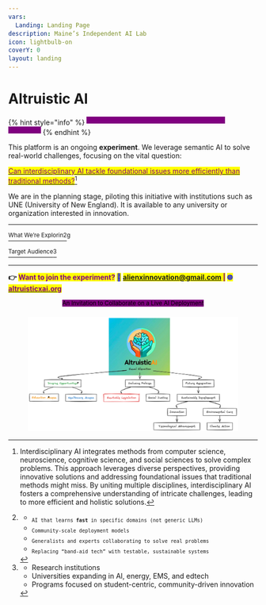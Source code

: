 ```yaml
---
vars:
  Landing: Landing Page
description: Maine’s Independent AI Lab
icon: lightbulb-on
coverY: 0
layout: landing
---
```


# Altruistic AI

{% hint style="info" %}
<sup><mark style="color:purple;background-color:purple;">Use underlined text for annotations providing extra information.<mark style="color:purple;background-color:purple;"></sup>
{% endhint %}

This platform is an ongoing **experiment**. We leverage semantic AI to solve real-world challenges, focusing on the vital question:

[<mark style="color:purple;">Can interdisciplinary AI tackle foundational issues more efficiently than traditional methods?</mark>](#user-content-fn-1)[^1]

We are in the planning stage, piloting this initiative with institutions such as UNE (University of New England). It is available to any university or organization interested in innovation.

***

[<sup>What We’re Explorin</sup>](#user-content-fn-2)[^2]<sup>g</sup>

[<sup>Target Audience</sup>](#user-content-fn-3)[^3]

***

**👉&#x20;**<mark style="color:purple;">**Want to join the experiment?**</mark>**&#x20;**<mark style="color:blue;">**📩**</mark>**&#x20;**<mark style="color:purple;">**alienxinnovation@gmail.com |**</mark>**&#x20;**<mark style="color:blue;">**🌐**</mark> [<mark style="color:purple;">**altruisticxai.org**</mark>](https://www.altruisticxai.org/)

<p align="center"><sup><mark style="background-color:purple;">An Invitation to Collaborate on a Live AI Deployment</mark></sup></p>

<div data-full-width="false"><figure><img src=".gitbook/assets/image.png" alt=""><figcaption></figcaption></figure></div>

[^1]: Interdisciplinary AI integrates methods from computer science, neuroscience, cognitive science, and social sciences to solve complex problems. This approach leverages diverse perspectives, providing innovative solutions and addressing foundational issues that traditional methods might miss. By uniting multiple disciplines, interdisciplinary AI fosters a comprehensive understanding of intricate challenges, leading to more efficient and holistic solutions.

[^2]: * <sub>`AI that learns`</sub><sub>` `</sub><sub>**`fast`**</sub><sub>` `</sub><sub>`in specific domains (not generic LLMs)`</sub>

    - <sub>`Community-scale deployment models`</sub>

    * <sub>`Generalists and experts collaborating to solve real problems`</sub>

    - <sub>`Replacing “band-aid tech” with testable, sustainable systems`</sub>

[^3]: * Research institutions

    - Universities expanding in AI, energy, EMS, and edtech

    * Programs focused on student-centric, community-driven innovation
